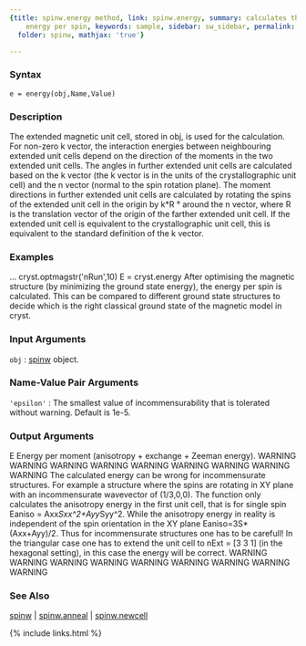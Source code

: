 ```yaml
---
{title: spinw.energy method, link: spinw.energy, summary: calculates the ground state
    energy per spin, keywords: sample, sidebar: sw_sidebar, permalink: spinw_energy,
  folder: spinw, mathjax: 'true'}

---
```


### Syntax

`e = energy(obj,Name,Value)`

### Description

The extended magnetic unit cell, stored in obj, is used for the
calculation. For non-zero k vector, the interaction energies between
neighbouring extended unit cells depend on the direction of the moments
in the two extended unit cells. The angles in further extended unit cells
are calculated based on the k vector (the k vector is in the units of the
crystallographic unit cell) and the n vector (normal to the spin rotation
plane). The moment directions in further extended unit cells are
calculated by rotating the spins of the extended unit cell in the origin
by k*R ° around the n vector, where R is the translation vector of
the origin of the farther extended unit cell. If the extended unit cell
is equivalent to the crystallographic unit cell, this is equivalent to
the standard definition of the k vector.
 

### Examples

...
cryst.optmagstr('nRun',10)
E = cryst.energy
After optimising the magnetic structure (by minimizing the ground state 
energy), the energy per spin is calculated. This can be compared to
different ground state structures to decide which is the right classical
ground state of the magnetic model in cryst.

### Input Arguments

`obj`
: [spinw](spinw) object.

### Name-Value Pair Arguments

`'epsilon'`
: The smallest value of incommensurability that is tolerated 
  without warning. Default is 1e-5.

### Output Arguments

E         Energy per moment (anisotropy + exchange + Zeeman energy).
WARNING WARNING WARNING WARNING WARNING WARNING WARNING WARNING WARNING
The calculated energy can be wrong for incommensurate structures. For
example a structure where the spins are rotating in XY plane with an
incommensurate wavevector of (1/3,0,0). The function only calculates the
anisotropy energy in the first unit cell, that is for single spin
Eaniso = Axx*Sxx^2+Ayy*Syy^2. While the anisotropy energy in reality is
independent of the spin orientation in the XY plane Eaniso=3S*(Axx+Ayy)/2.
Thus for incommensurate structures one has to be carefull! In the
triangular case one has to extend the unit cell to nExt = [3 3 1] (in the
hexagonal setting), in this case the energy will be correct.
WARNING WARNING WARNING WARNING WARNING WARNING WARNING WARNING WARNING

### See Also

[spinw](spinw) \| [spinw.anneal](spinw_anneal) \| [spinw.newcell](spinw_newcell)

{% include links.html %}
